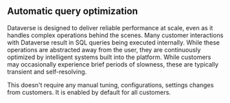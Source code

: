 ## Automatic query optimization
Dataverse is designed to deliver reliable performance at scale, even as it handles complex operations behind the scenes. Many customer interactions with Dataverse result in SQL queries being executed internally. While these operations are abstracted away from the user, they are continuously optimized by intelligent systems built into the platform. While customers may occasionally experience brief periods of slowness, these are typically transient and self-resolving.

This doesn't require any manual tuning, configurations, settings changes from customers. It is enabled by default for all customers.

